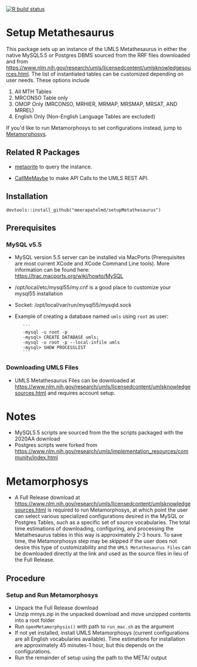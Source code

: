 <!-- badges: start -->
  [![R build status](https://github.com/meerapatelmd/setupMetathesaurus/workflows/R-CMD-check/badge.svg)](https://github.com/meerapatelmd/setupMetathesaurus/actions)
  <!-- badges: end -->

# Setup Metathesaurus  
This package sets up an instance of the UMLS Metathesaurus in either the native MySQL5.5 or Postgres DBMS sourced from the RRF files downloaded and from https://www.nlm.nih.gov/research/umls/licensedcontent/umlsknowledgesources.html. The list of instantiated tables can be customized depending on user needs. These options include      

1. All MTH Tables
1. MRCONSO Table only     
1. OMOP Only (MRCONSO, MRHIER, MRMAP, MRSMAP, MRSAT, AND MRREL)      
1. English Only (Non-English Language Tables are excluded)     

If you'd like to run Metamorphosys to set configurations instead, jump to [Metamorphosys](#metamorphosys).  

## Related R Packages   

* [metaorite](https://github.com/meerapatelmd/metaorite/blob/master/README.md) to query the instance.   

* [CallMeMaybe](https://github.com/meerapatelmd/callMeMaybe/blob/master/README.md) to make API Calls to the UMLS REST API.    


## Installation    
```
devtools::install_github("meerapatelmd/setupMetathesaurus")
```

## Prerequisites      
### MySQL v5.5        
* MySQL version 5.5 server can be installed via MacPorts (Prerequisites are most current XCode and XCode Command Line tools). More information can be found here: https://trac.macports.org/wiki/howto/MySQL
* /opt/local/etc/mysql55/my.cnf is a good place to customize your mysql55 installation
* Socket: /opt/local/var/run/mysql55/mysqld.sock
* Example of creating a database named `umls` using `root` as user:  
  
         ```
         -mysql -u root -p  
         -mysql> CREATE DATABASE umls;  
         -mysql -u root -p --local-infile umls  
         -mysql> SHOW PROCESSLIST
         ```  
         
### Downloading UMLS Files   
* UMLS Metathesaurus Files can be downloaded at https://www.nlm.nih.gov/research/umls/licensedcontent/umlsknowledgesources.html and requires account setup.   

# Notes   
* MySQL5.5 scripts are sourced from the the scripts packaged with the 2020AA download   
* Postgres scripts were forked from https://www.nlm.nih.gov/research/umls/implementation_resources/community/index.html    

# Metamorphosys    
* A Full Release download at https://www.nlm.nih.gov/research/umls/licensedcontent/umlsknowledgesources.html is required to run Metamorphosys, at which point the user can select various specialized configurations desired in the MySQL or Postgres Tables, such as a specific set of source vocabularies. The total time estimations of downloading, configuring, and processing the Metathesaurus tables in this way is approximately 2-3 hours. To save time, the Metamorphosys step may be skipped if the user does not desire this type of customizability and the `UMLS Metathesaurus Files` can be downloaded directly at the link and used as the source files in lieu of the Full Release.    

## Procedure     
### Setup and Run Metamorphosys    
* Unpack the Full Release download    
* Unzip mmys.zip in the unpacked download and move unzipped contents into a root folder  
* Run `openMetamorphysis()` with path to `run_mac.sh` as the argument  
* If not yet installed, install UMLS Metamorphosys (current configurations are all English vocabularies available). Time estimations for installation are approximately 45 minutes-1 hour, but this depends on the configurations.    
* Run the remainder of setup using the path to the META/ output    
